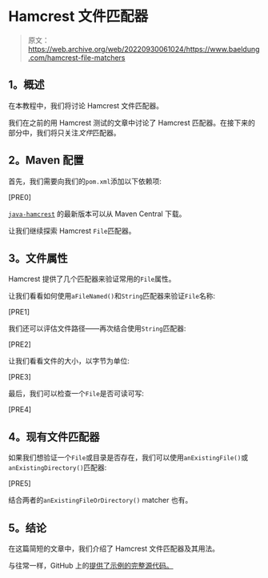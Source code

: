# Hamcrest 文件匹配器

> 原文：<https://web.archive.org/web/20220930061024/https://www.baeldung.com/hamcrest-file-matchers>

## **1。概述**

在本教程中，我们将讨论 Hamcrest 文件匹配器。

我们在之前的用 Hamcrest 测试的文章中讨论了 Hamcrest 匹配器。在接下来的部分中，我们将只关注*文件*匹配器。

## **2。Maven 配置**

首先，我们需要向我们的`pom.xml`添加以下依赖项:

[PRE0]

[`java-hamcrest`](https://web.archive.org/web/20221129012018/https://search.maven.org/classic/#search%7Cga%7C1%7Ca%3A%22java-hamcrest%22) 的最新版本可以从 Maven Central 下载。

让我们继续探索 Hamcrest `File`匹配器。

## **3。文件属性**

Hamcrest 提供了几个匹配器来验证常用的`File`属性。

让我们看看如何使用`aFileNamed()`和`String`匹配器来验证`File`名称:

[PRE1]

我们还可以评估文件路径——再次结合使用`String`匹配器:

[PRE2]

让我们看看文件的大小，以字节为单位:

[PRE3]

最后，我们可以检查一个`File`是否可读可写:

[PRE4]

## **4。现有文件匹配器**

如果我们想验证一个`File`或目录是否存在，我们可以使用`anExistingFile()`或`anExistingDirectory()`匹配器:

[PRE5]

结合两者的`anExistingFileOrDirectory()` matcher 也有。

## **5。结论**

在这篇简短的文章中，我们介绍了 Hamcrest 文件匹配器及其用法。

与往常一样，GitHub 上的[提供了示例的完整源代码。](https://web.archive.org/web/20221129012018/https://github.com/eugenp/tutorials/tree/master/testing-modules/hamcrest)